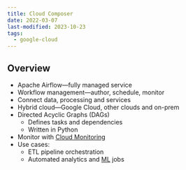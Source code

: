 ```yaml
---
title: Cloud Composer
date: 2022-03-07
last-modified: 2023-10-23
tags:
  - google-cloud
---
```


## Overview

- Apache Airflow—fully managed service
- Workflow management—author, schedule, monitor
- Connect data, processing and services
- Hybrid cloud—Google Cloud, other clouds and on-prem
- Directed Acyclic Graphs (DAGs)
	- Defines tasks and dependencies
	- Written in Python
- Monitor with [Cloud Monitoring](notes/Cloud%20Monitoring.md)
- Use cases:
	- ETL pipeline orchestration
	- Automated analytics and [ML](Machine%20Learning.md) jobs
